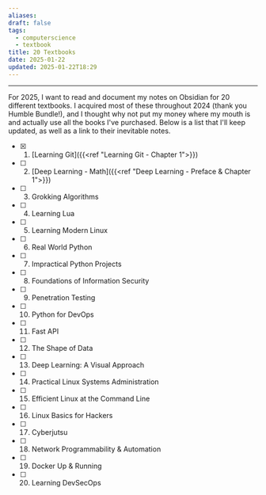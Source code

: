 ```yaml
---
aliases: 
draft: false
tags:
  - computerscience
  - textbook
title: 20 Textbooks
date: 2025-01-22
updated: 2025-01-22T18:29
---
```


-------------------------------------------------------------------------------


For 2025, I want to read and document my notes on Obsidian for 20 different textbooks. I acquired most of these throughout 2024 (thank you Humble Bundle!), and I thought why not put my money where my mouth is and actually use all the books I've purchased. Below is a list that I'll keep updated, as well as a link to their inevitable notes.

- [x] 1. [Learning Git]({{<ref "Learning Git - Chapter 1">}})
- [ ] 2. [Deep Learning - Math]({{<ref "Deep Learning - Preface & Chapter 1">}})
- [ ] 3. Grokking Algorithms
- [ ] 4. Learning Lua
- [ ] 5. Learning Modern Linux
- [ ] 6. Real World Python
- [ ] 7. Impractical Python Projects
- [ ] 8. Foundations of Information Security
- [ ] 9. Penetration Testing
- [ ] 10. Python for DevOps
- [ ] 11. Fast API
- [ ] 12. The Shape of Data
- [ ] 13. Deep Learning: A Visual Approach
- [ ] 14. Practical Linux Systems Administration
- [ ] 15. Efficient Linux at the Command Line
- [ ] 16. Linux Basics for Hackers
- [ ] 17. Cyberjutsu
- [ ] 18. Network Programmability & Automation
- [ ] 19. Docker Up & Running
- [ ] 20. Learning DevSecOps